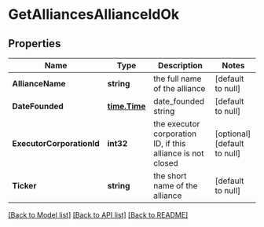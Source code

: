 # GetAlliancesAllianceIdOk

## Properties
Name | Type | Description | Notes
------------ | ------------- | ------------- | -------------
**AllianceName** | **string** | the full name of the alliance | [default to null]
**DateFounded** | [**time.Time**](time.Time.md) | date_founded string | [default to null]
**ExecutorCorporationId** | **int32** | the executor corporation ID, if this alliance is not closed | [optional] [default to null]
**Ticker** | **string** | the short name of the alliance | [default to null]

[[Back to Model list]](../README.md#documentation-for-models) [[Back to API list]](../README.md#documentation-for-api-endpoints) [[Back to README]](../README.md)



